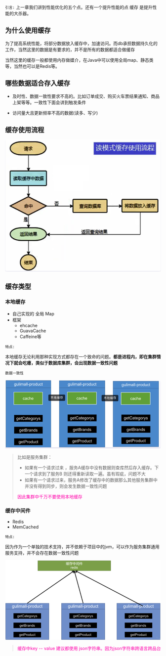 `引言:`
上一章我们讲到性能优化的五个点。还有一个提升性能的点 缓存  是提升性能的大杀器。



## 为什么使用缓存

为了提高系统性能，将部分数据放入缓存中，加速访问。而db承担数据持久化的工作，当然这里的数据是有要求的，并不是所有的数据都适合做缓存

当然这里的缓存一般都使用内存做媒介，在Java中可以使用全局map、静态类等，当然也可以是Redis等。



## 哪些数据适合存入缓存

- 及时性、数据一致性要求不高的。比如订单成交、购买火车票结果通知、商品上架等等。一致性下面会讲到触发条件

- 访问量大且更新频率不高的数据(读多、写少)



## 缓存使用流程

![image-20210315220237203](第十二章-性能优化神器-缓存.assets/image-20210315220237203.png)





## 缓存类型

### 本地缓存

* 自己实现的 全局 Map
* 框架
	* ehcache
	* GuavaCache
	* Caffeine等



`特点:`

​	本地缓存无论利用那种实现方式都存在一个致命的问题。**都是进程内，即在集群情况下就会吃瘪，类似于数据库集群，会出现数据一致性问题**

`数据一致性`

![image-20210315222021911](第十二章-性能优化神器-缓存.assets/image-20210315222021911.png)

> 比如是服务集群：
>
> * 如果有一个请求过来 ，服务A缓存中没有数据则查库然后存入缓存。下一个请求到了服务B 则还得重新读取一遍。虽有瑕疵，问题不大
> * 如果有一个请求过来，服务A修改了缓存中的数据那么其他服务集群中并没有得到同步，则会发生数据一致性问题
>
> <font color=ff00aa>因此集群中千万不要使用本地缓存</font>







### 缓存中间件

* Redis
* MemCached



`特点:`

​	因为作为一个单独的技术支持，并不依赖于项目中的jvm，可以作为服务集群通用服务支持，并不会存在数据一致性问题



![image-20210315222745282](第十二章-性能优化神器-缓存.assets/image-20210315222745282.png)





> <font color=ff00aa>缓存中key  --  value    建议都使用 json字符串。因为json字符串跨语言跨品台</font>















